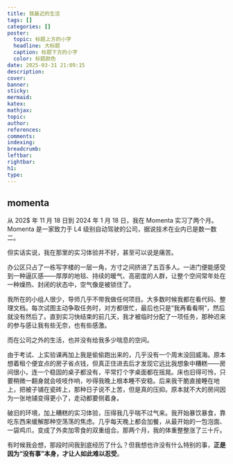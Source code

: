 ```yaml
---
title: 我最近的生活 
tags: []
categories: []
poster:
  topic: 标题上方的小字
  headline: 大标题
  caption: 标题下方的小字
  color: 标题颜色
date: 2025-03-31 21:09:15
description:
cover:
banner:
sticky:
mermaid:
katex:
mathjax:
topic:
author:
references:
comments:
indexing:
breadcrumb:
leftbar:
rightbar:
h1:
type:
---
```


## momenta
从 202$ 年 11 月 18 日到 2024 年 1 月 18 日，我在 Momenta 实习了两个月。Momenta 是一家致力于 L4 级别自动驾驶的公司，据说技术在业内已是数一数二。

但实话实说，我在那里的实习体验并不好，甚至可以说是痛苦。

办公区只占了一栋写字楼的一层一角，方寸之间挤进了五百多人。一进门便能感受到一种逼仄感——厚厚的地毯、持续的暖气、高密度的人群，让整个空间常年处在一种燥热、封闭的状态中，空气像是被锁住了。

我所在的小组人很少，导师几乎不带我做任何项目。大多数时候我都在看代码、整理文档。每次试图主动争取任务时，对方都很忙，最后也只是“我再看看啊”，然后就没有然后了。直到实习快结束的前几天，我才被临时分配了一项任务，那种迟来的参与感让我有些无奈，也有些感激。

而在公司之外的生活，也并没有给我多少喘息的空间。

由于考试、上实验课再加上我是偷偷跑出来的，几乎没有一个周末没回威海。原本想着租个便宜点的房子省点钱，但真正住进去后才发现它远比我想象中糟糕——房间很小，连一个稳固的桌子都没有，平常打个字桌面都在摇晃。床也旧得可怜，只要稍微一翻身就会吱吱作响，吵得我晚上根本睡不安稳。后来我干脆直接睡在地上，把被子铺在瓷砖上，那种日子说不上苦，但是真的压抑。原本就不大的房间因为一张地铺变得更小了，走动都要侧着身。

破旧的环境，加上糟糕的实习体验，压得我几乎喘不过气来。我开始暴饮暴食，靠吃东西来缓解那种空荡荡的焦虑。几乎每天晚上都会加餐，从最开始的一包泡面、一袋鸡爪，变成了外卖加零食的双重组合。那两个月，我的体重整整涨了三十斤。

有时候我会想，那段时间我到底经历了什么？但我想也许没有什么特别的事，**正是因为“没有事”本身，才让人如此难以忍受**。


